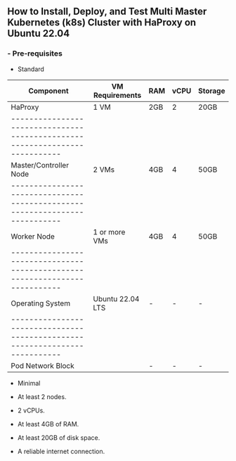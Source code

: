 ## How to Install, Deploy, and Test Multi Master Kubernetes (k8s) Cluster with HaProxy on Ubuntu 22.04

  ### - Pre-requisites

 - Standard


| Component             | VM Requirements         | RAM    | vCPU | Storage |
|-----------------------|-------------------------|--------|------|---------|
| HaProxy               | 1 VM                    | 2GB    | 2    | 20GB    |
|---------------------------------------------------------------------------|
| Master/Controller Node| 2 VMs                   | 4GB    | 4    | 50GB    |
|---------------------------------------------------------------------------|
| Worker Node           | 1 or more VMs           | 4GB    | 4    | 50GB    |
|---------------------------------------------------------------------------|
| Operating System      | Ubuntu 22.04 LTS        | -      | -    | -       |
|---------------------------------------------------------------------------|
| Pod Network Block     |                         | -      | -    | -       |


 - Minimal

  - At least 2 nodes.
  - 2 vCPUs.
  - At least 4GB of RAM.
  - At least 20GB of disk space.
  - A reliable internet connection.
